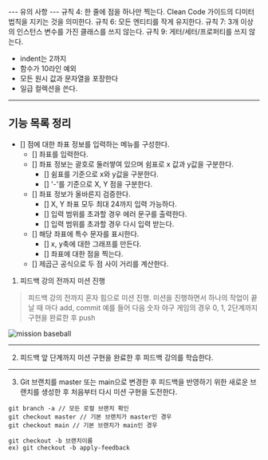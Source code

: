 --- 유의 사항 ---
규칙 4: 한 줄에 점을 하나만 찍는다. Clean Code 가이드의 디미터 법칙을 지키는 것을 의미한다.
규칙 6: 모든 엔티티를 작게 유지한다.
규칙 7: 3개 이상의 인스턴스 변수를 가진 클래스를 쓰지 않는다.
규칙 9: 게터/세터/프로퍼티를 쓰지 않는다.
- indent는 2까지
- 함수가 10라인 예외
- 모든 원시 값과 문자열을 포장한다
- 일급 컬렉션을 쓴다.

---
## 기능 목록 정리
- [] 점에 대한 좌표 정보를 입력하는 메뉴를 구성한다.
  - [] 좌표를 입력한다.
  - [] 좌표 정보는 괄호로 둘러쌓여 있으며 쉼표로 x 값과 y값을 구분한다.
    - [] 쉼표를 기준으로 x와 y값을 구분한다.
    - [] '-'를 기준으로 X, Y 점을 구분한다.
  - [] 좌표 정보가 올바른지 검증한다.
    - [] X, Y 좌표 모두 최대 24까지 입력 가능하다.
    - [] 입력 범위를 초과할 경우 에러 문구를 출력한다.
    - [] 입력 범위를 초과할 경우 다시 입력 받는다.
  - [] 해당 좌표에 특수 문자를 표시한다.
    - [] x, y축에 대한 그래프를 만든다.
    - [] 좌표에 대한 점을 찍는다.
  - [] 제곱근 공식으로 두 점 사이 거리를 계산한다.
  
1. 피드백 강의 전까지 미션 진행 
> 피드백 강의 전까지 혼자 힘으로 미션 진행. 미션을 진행하면서 하나의 작업이 끝날 때 마다 add, commit
> 예를 들어 다음 숫자 야구 게임의 경우 0, 1, 2단계까지 구현을 완료한 후 push

![mission baseball](https://raw.githubusercontent.com/next-step/nextstep-docs/master/playground/images/mission_baseball.png)

---
2. 피드백 앞 단계까지 미션 구현을 완료한 후 피드백 강의를 학습한다.

---
3. Git 브랜치를 master 또는 main으로 변경한 후 피드백을 반영하기 위한 새로운 브랜치를 생성한 후 처음부터 다시 미션 구현을 도전한다.

```
git branch -a // 모든 로컬 브랜치 확인
git checkout master // 기본 브랜치가 master인 경우
git checkout main // 기본 브랜치가 main인 경우

git checkout -b 브랜치이름
ex) git checkout -b apply-feedback
```
